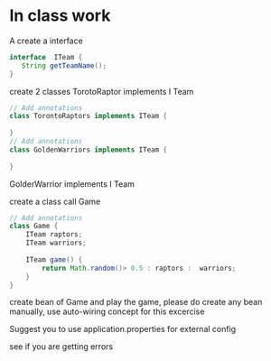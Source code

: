 # In class work 
A create a interface
```java
interface  ITeam {
   String getTeamName();
}
```
create 2 classes 
TorotoRaptor implements I Team 


```java
// Add annotations 
class TorontoRaptors implements ITeam {
    
}
// Add annotations 
class GoldenWarriors implements ITeam {
    
}
```
GolderWarrior implements I Team 

create a class call Game
```java
// Add annotations 
class Game {
    ITeam raptors;
    ITeam warriors;
    
    ITeam game() {
        return Math.random()> 0.5 : raptors :  warriors;
    }
}
```
create bean of Game and play the game, 
please do create any bean manually, use auto-wiring concept for this 
excercise

Suggest you to use application.properties for external config

see if you are getting errors 


